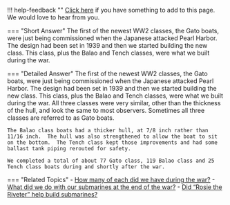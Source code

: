 !!! help-feedback ""
    [Click here](https://other.example.com/feedback) if you have something to add to this page. We would love to hear from you.

=== "Short Answer"
    The first of the newest WW2 classes, the Gato boats, were just being commissioned when the Japanese attacked Pearl Harbor. The design had been set in 1939 and then we started building the new class. This class, plus the Balao and Tench classes, were what we built during the war.

=== "Detailed Answer"
    The first of the newest WW2 classes, the Gato boats, were just being commissioned when the Japanese attacked Pearl Harbor.  The design had been set in 1939 and then we started building the new class.  This class, plus the Balao and Tench classes, were what we built during the war.  All three classes were very similar, other than the thickness of the hull, and look the same to most observers.  Sometimes all three classes are referred to as Gato boats.
    
    The Balao class boats had a thicker hull, at 7/8 inch rather than 11/16 inch.  The hull was also strengthened to allow the boat to sit on the bottom.  The Tench class kept those improvements and had some ballast tank piping rerouted for safety.
    
    We completed a total of about 77 Gato class, 119 Balao class and 25 Tench class boats during and shortly after the war.

=== "Related Topics"
    - [How many of each did we have during the war?](./how-many-of-each-did-we-have-during-the-war.md)
    - [What did we do with our submarines at the end of the war?](./what-did-we-do-with-our-submarines-at-the-end-of-the-war.md)
    - [Did “Rosie the Riveter” help build submarines?](./did-rosie-the-riveter-help-build-submarines.md)
